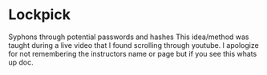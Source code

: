 # Lockpick
Syphons through potential passwords and hashes
This idea/method was taught during a live video that I found scrolling through youtube. I apologize for not remembering the instructors name or page but if you see this whats up doc.
